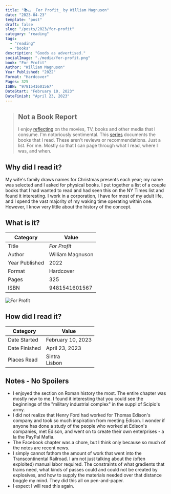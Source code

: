 ```yaml
---
title: "📚💵 _For Profit_ by William Magnuson"
date: "2023-04-23"
template: "post"
draft: false
slug: "/posts/2023/for-profit"
category: "reading"
tags:
  - "reading"
  - "books"
description: "Goods as advertised."
socialImage: "./media/for-profit.png"
book: "For Profit"
Author: "William Magnuson"
Year Published: "2022"
Format: "Hardcover"
Pages: 325
ISBN: "9781541601567"
DateStart: "February 10, 2023"
DateFinish: "April 23, 2023"
---
```


> ## Not a Book Report
> I enjoy [reflecting](https://blog.samrhea.com/posts/2019/analyze-media-habits) on the movies, TV, books and other media that I consume. I'm notoriously sentimental. This [series](https://blog.samrhea.com/category/walkthrough) documents the books that I read. These aren't reviews or recommendations. Just a list. For me. Mostly so that I can page through what I read, where I was, and when.

## Why did I read it?
My wife's family draws names for Christmas presents each year; my name was selected and I asked for physical books. I put together a list of a couple books that I had wanted to read and had seen this on the NY Times list and found it interesting. I work in a corporation, I have for most of my adult life, and I spend the vast majority of my waking time operating within one. However, I know very little about the history of the concept.

## What is it?
|Category|Value|
|---|---|
|Title|*For Profit*|
|Author|William Magnuson|
|Year Published|2022|
|Format|Hardcover|
|Pages|325|
|ISBN|9481541601567|

![For Profit](./media/for-profit.png)

## How did I read it?
|Category|Value|
|---|---|
|Date Started|February 10, 2023|
|Date Finished|April 23, 2023|
|Places Read|Sintra<br>Lisbon|

## Notes - No Spoilers
* I enjoyed the section on Roman history the most. The entire chapter was mostly new to me. I found it interesting that you could see the beginnings of the "military industrial complex" in the suppl of Scipio's army.
* I did not realize that Henry Ford had worked for Thomas Edison's company and took so much inspiration from meeting Edison. I wonder if anyone has done a study of the people who worked at Edison's companies, met Edison, and went on to create their own enterprises - a la the PayPal Mafia.
* The Facebook chapter was a chore, but I think only because so much of the notes are recent news.
* I simply cannot fathom the amount of work that went into the Transcontinental Railroad. I am not just talking about the (often exploited) manual labor required. The constraints of what gradients that trains need, what kinds of passes could and could not be created by explosives, and how to supply the materials needed over that distance boggle my mind. They did this all on pen-and-paper.
* I expect I will read this again.
